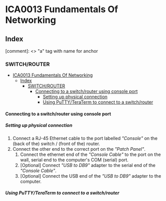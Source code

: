 # ICA0013 Fundamentals Of Networking

## Index

[comment]: <> "a" tag with name for anchor 

### SWITCH/ROUTER

- [ICA0013 Fundamentals Of Networking](#ica0013-fundamentals-of-networking)
  - [Index](#index)
    - [SWITCH/ROUTER](#switchrouter)
      - [Connecting to a switch/router using console port](#connecting-to-a-switchrouter-using-console-port)
        - [Setting up physical connection](#setting-up-physical-connection)
        - [Using PuTTY/TeraTerm to connect to a switch/router](#using-puttyteraterm-to-connect-to-a-switchrouter)

#### Connecting to a switch/router using console port

##### Setting up physical connection

1. Connect a RJ-45 Ethernet cable to the port labelled *"Console"* on the (back of the) switch / (front of the) router.
2. Connect the other end to the correct port on the *"Patch Panel"*.
   1. Connect the ethernet end of the *"Console Cable"* to the port on the wall, serial end to the computer's COM (serial) port.
   2. [Optional] Connect *"USB to DB9"* adapter to the serial end of the *"Console Cable"*.
   3. [Optional] Connect the USB end of the *"USB to DB9"* adapter to the computer.

##### Using PuTTY/TeraTerm to connect to a switch/router
